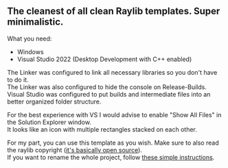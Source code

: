 ## The cleanest of all clean Raylib templates. Super minimalistic.

What you need:
- Windows
- Visual Studio 2022 (Desktop Development with C++ enabled)

The Linker was configured to link all necessary libraries so you don't have to do it. <br/>
The Linker was also configured to hide the console on Release-Builds. <br/>
Visual Studio was configured to put builds and intermediate files into an better organized folder structure. <br/>

For the best experience with VS I would advise to enable "Show All Files" in the Solution Explorer window. <br/>
It looks like an icon with multiple rectangles stacked on each other. <br/>

For my part, you can use this template as you wish. Make sure to also read the raylib copyright ([it's basically open source](https://www.raylib.com/license.html)). <br/>
If you want to rename the whole project, follow [these simple instructions](https://www.linkedin.com/pulse/how-rename-solution-project-visual-studio-/). <br/>
